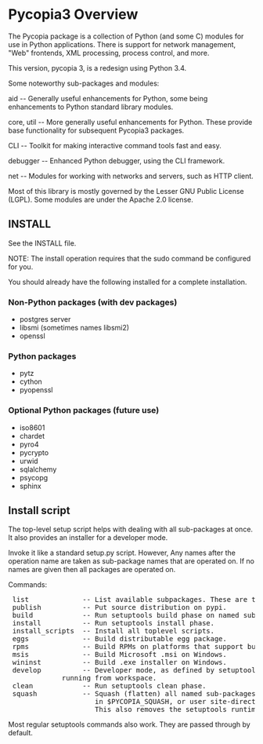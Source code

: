 Pycopia3 Overview
=================

The Pycopia package is a collection of Python (and some C) modules for use in
Python  applications. There is support for network management, "Web" frontends,
XML processing, process control, and more.

This version, pycopia 3, is a redesign using Python 3.4.


Some noteworthy sub-packages and modules:

aid           -- Generally useful enhancements for Python, some being
		 enhancements to Python standard library modules.

core, util    -- More generally useful enhancements for Python. These provide
		 base functionality for subsequent Pycopia3 packages.

CLI           -- Toolkit for making interactive command tools fast and easy.

debugger      -- Enhanced Python debugger, using the CLI framework.

net           -- Modules for working with networks and servers, such as HTTP client.

Most of this library is mostly governed by the Lesser GNU Public License
(LGPL). Some modules are under the Apache 2.0 license.


INSTALL
-------

See the INSTALL file.

NOTE: The install operation requires that the sudo command be configured for you.

You should already have the following installed for a complete installation.

### Non-Python packages (with dev packages)

- postgres server
- libsmi (sometimes names libsmi2)
- openssl

### Python packages

- pytz
- cython
- pyopenssl

### Optional Python packages (future use)

- iso8601
- chardet
- pyro4
- pycrypto
- urwid
- sqlalchemy
- psycopg
- sphinx


Install script
--------------

The top-level setup script helps with dealing with all sub-packages at
once. It also provides an installer for a developer mode.

Invoke it like a standard setup.py script. However, Any names after the
operation name are taken as sub-package names that are operated on. If no
names are given then all packages are operated on.

Commands:

<pre>
 list             -- List available subpackages. These are the names you may optionally supply.
 publish          -- Put source distribution on pypi.
 build            -- Run setuptools build phase on named sub-packages (or all of them).
 install          -- Run setuptools install phase.
 install_scripts  -- Install all toplevel scripts.
 eggs             -- Build distributable egg package.
 rpms             -- Build RPMs on platforms that support building RPMs.
 msis             -- Build Microsoft .msi on Windows.
 wininst          -- Build .exe installer on Windows.
 develop          -- Developer mode, as defined by setuptools. Set per user. Allows
		     running from workspace.
 clean            -- Run setuptools clean phase.
 squash           -- Squash (flatten) all named sub-packages into single tree
                     in $PYCOPIA_SQUASH, or user site-directory if no $PYCOPIA_SQUASH defined.
                     This also removes the setuptools runtime dependency.
</pre>
Most regular setuptools commands also work. They are passed through by
default.



